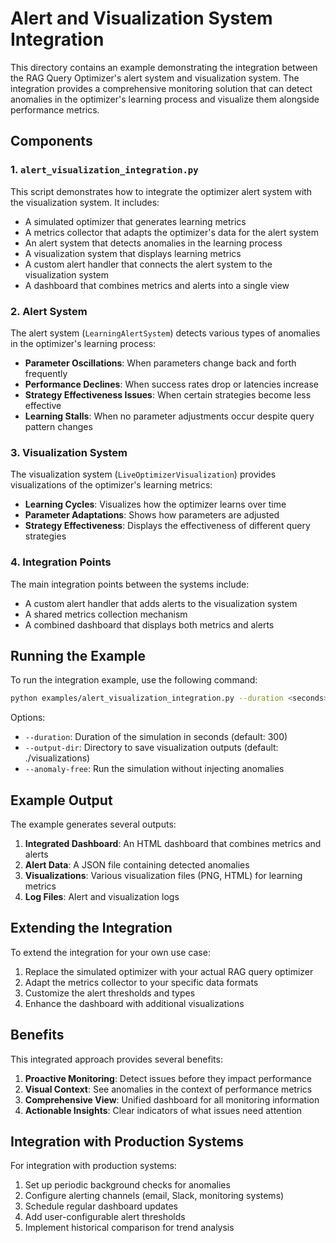 # Alert and Visualization System Integration

This directory contains an example demonstrating the integration between the RAG Query Optimizer's alert system and visualization system. The integration provides a comprehensive monitoring solution that can detect anomalies in the optimizer's learning process and visualize them alongside performance metrics.

## Components

### 1. `alert_visualization_integration.py`

This script demonstrates how to integrate the optimizer alert system with the visualization system. It includes:

- A simulated optimizer that generates learning metrics
- A metrics collector that adapts the optimizer's data for the alert system
- An alert system that detects anomalies in the learning process
- A visualization system that displays learning metrics
- A custom alert handler that connects the alert system to the visualization system
- A dashboard that combines metrics and alerts into a single view

### 2. Alert System

The alert system (`LearningAlertSystem`) detects various types of anomalies in the optimizer's learning process:

- **Parameter Oscillations**: When parameters change back and forth frequently
- **Performance Declines**: When success rates drop or latencies increase
- **Strategy Effectiveness Issues**: When certain strategies become less effective
- **Learning Stalls**: When no parameter adjustments occur despite query pattern changes

### 3. Visualization System

The visualization system (`LiveOptimizerVisualization`) provides visualizations of the optimizer's learning metrics:

- **Learning Cycles**: Visualizes how the optimizer learns over time
- **Parameter Adaptations**: Shows how parameters are adjusted
- **Strategy Effectiveness**: Displays the effectiveness of different query strategies

### 4. Integration Points

The main integration points between the systems include:

- A custom alert handler that adds alerts to the visualization system
- A shared metrics collection mechanism
- A combined dashboard that displays both metrics and alerts

## Running the Example

To run the integration example, use the following command:

```bash
python examples/alert_visualization_integration.py --duration <seconds> --output-dir <directory>
```

Options:
- `--duration`: Duration of the simulation in seconds (default: 300)
- `--output-dir`: Directory to save visualization outputs (default: ./visualizations)
- `--anomaly-free`: Run the simulation without injecting anomalies

## Example Output

The example generates several outputs:

1. **Integrated Dashboard**: An HTML dashboard that combines metrics and alerts
2. **Alert Data**: A JSON file containing detected anomalies
3. **Visualizations**: Various visualization files (PNG, HTML) for learning metrics
4. **Log Files**: Alert and visualization logs

## Extending the Integration

To extend the integration for your own use case:

1. Replace the simulated optimizer with your actual RAG query optimizer
2. Adapt the metrics collector to your specific data formats
3. Customize the alert thresholds and types
4. Enhance the dashboard with additional visualizations

## Benefits

This integrated approach provides several benefits:

1. **Proactive Monitoring**: Detect issues before they impact performance
2. **Visual Context**: See anomalies in the context of performance metrics
3. **Comprehensive View**: Unified dashboard for all monitoring information
4. **Actionable Insights**: Clear indicators of what issues need attention

## Integration with Production Systems

For integration with production systems:

1. Set up periodic background checks for anomalies
2. Configure alerting channels (email, Slack, monitoring systems)
3. Schedule regular dashboard updates
4. Add user-configurable alert thresholds
5. Implement historical comparison for trend analysis